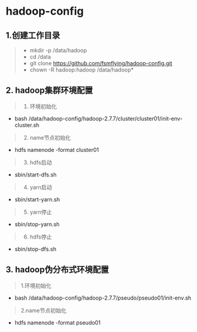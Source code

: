 # hadoop-config
## 1.创建工作目录
>  * mkdir -p /data/hadoop
>  * cd /data
>  * git clone https://github.com/fsmflying/hadoop-config.git
>  * chown -R hadoop:hadoop /data/hadoop*

## 2. hadoop集群环境配置
>  1. 环境初始化
   * bash /data/hadoop-config/hadoop-2.7.7/cluster/cluster01/init-env-cluster.sh
>  2. name节点初始化
   * hdfs namenode -format cluster01
>  3. hdfs启动
   * sbin/start-dfs.sh
>  4. yarn启动
   * sbin/start-yarn.sh
>  5. yarn停止
   * sbin/stop-yarn.sh
>  6. hdfs停止
   * sbin/stop-dfs.sh
   
## 3. hadoop伪分布式环境配置
>  1.环境初始化
   * bash /data/hadoop-config/hadoop-2.7.7/pseudo/pseudo01/init-env.sh
>  2.name节点初始化 
   * hdfs namenode -format pseudo01

